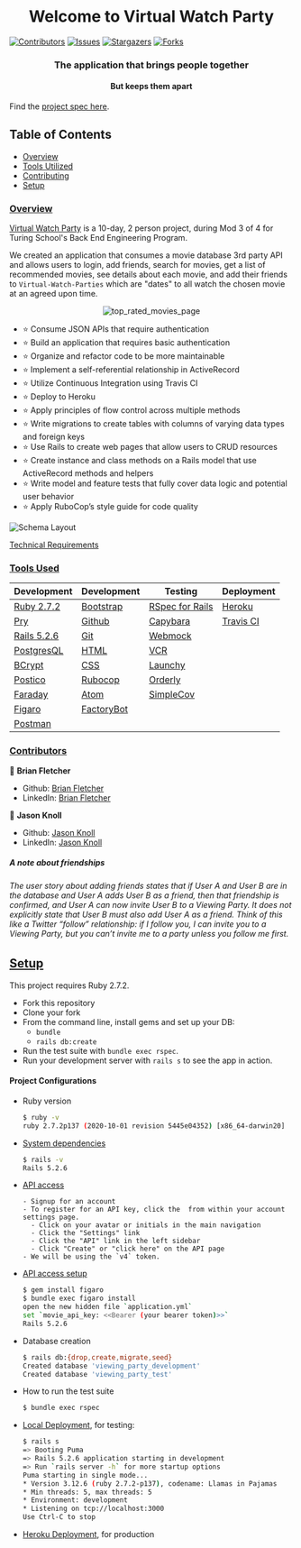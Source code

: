 <h1 align="center">
   Welcome to Virtual Watch Party
</h1>

  [![Contributors][contributors-shield]][contributors-url]
  [![Issues][issues-shield]][issues-url]
  [![Stargazers][stars-shield]][stars-url]
  [![Forks][forks-shield]][forks-url]
<h3 align="center">
  The application that brings people together
</h3>
<h4 align="center">
  But keeps them apart
</h4>

  Find the [project spec here](https://backend.turing.edu/module3/projects/viewing_party/index).
  ## Table of Contents

  - [Overview](#overview)
  - [Tools Utilized](#tools-used)
  - [Contributing](#contributors)
  - [Setup](#setup)

  ### <ins align="center">Overview</ins>

  [Virtual Watch Party](https://virtual-watch-party.herokuapp.com/) is a 10-day, 2 person project, during Mod 3 of 4 for Turing School's Back End Engineering Program.

  We created an application that consumes a movie database 3rd party API and allows users to login, add friends, search for movies, get a list of recommended movies, see details about each movie, and add their friends to `Virtual-Watch-Parties` which are "dates" to all watch the chosen movie at an agreed upon time.

  <p align="center">
    <img src="https://user-images.githubusercontent.com/74567704/131438329-1ea0d25f-41b3-4226-98b1-56efb570a5ec.png" alt="top_rated_movies_page"/>
  </p>

  - ⭐ Consume JSON APIs that require authentication
  - ⭐ Build an application that requires basic authentication
  - ⭐ Organize and refactor code to be more maintainable
  - ⭐ Implement a self-referential relationship in ActiveRecord
  - ⭐ Utilize Continuous Integration using Travis CI
  - ⭐ Deploy to Heroku
  - ⭐ Apply principles of flow control across multiple methods
  - ⭐ Write migrations to create tables with columns of varying data types and foreign keys
  - ⭐ Use Rails to create web pages that allow users to CRUD resources
  - ⭐ Create instance and class methods on a Rails model that use ActiveRecord methods and helpers
  - ⭐ Write model and feature tests that fully cover data logic and potential user behavior
  - ⭐ Apply RuboCop’s style guide for code quality

  ![Schema Layout](https://user-images.githubusercontent.com/74567704/131439838-b4676308-58f6-4471-9b61-760dd16308b7.png)

  [Technical Requirements](https://backend.turing.edu/module3/projects/viewing_party/requirements)

  ### <ins>Tools Used</ins>

  |Development|Development|Testing|Deployment
  |--- |--- |--- |--- |
  |[Ruby 2.7.2](https://www.ruby-lang.org/en/downloads/)|[Bootstrap](https://rubygems.org/gems/bootstrap/versions/4.0.0)|[RSpec for Rails](https://github.com/rspec/rspec-rails)|[Heroku](http://virtual-watch-party.herokuapp.com)|
  |[Pry](https://rubygems.org/gems/pry/versions/0.10.3)|[Github](https://desktop.github.com/)|[Capybara](https://github.com/teamcapybara/capybara)|[Travis CI](https://travis-ci.org/)|
  |[Rails 5.2.6](https://rubygems.org/gems/rails/versions/5.2.6)|[Git](https://git-scm.com/book/en/v2/Getting-Started-First-Time-Git-Setup)|[Webmock](https://github.com/bblimke/webmock)
  |[PostgresQL](https://www.postgresql.org/)|[HTML](https://developer.mozilla.org/en-US/docs/Web/HTML)|[VCR](https://github.com/vcr/vcr)
  |[BCrypt](https://github.com/pyca/bcrypt)|[CSS](https://developer.mozilla.org/en-US/docs/Web/CSS)|[Launchy](https://rubygems.org/gems/launchy/versions/2.4.3)
  |[Postico](https://eggerapps.at/postico/)|[Rubocop](https://rubygems.org/gems/rubocop/versions/0.39.0)|[Orderly](https://github.com/jmondo/orderly)
  |[Faraday](https://github.com/lostisland/faraday)|[Atom](https://atom.io/)|[SimpleCov](https://rubygems.org/gems/simplecov/versions/0.12.0)
  |[Figaro](https://github.com/laserlemon/figaro)|[FactoryBot](https://github.com/thoughtbot/factory_bot)
  |[Postman](https://www.postman.com/product/rest-client/)|
















  ### <ins>Contributors</ins>

  👤  **Brian Fletcher**
  - Github: [Brian Fletcher](https://github.com/bfl3tch)
  - LinkedIn: [Brian Fletcher](https://www.linkedin.com/in/bfl3tch)

  👤  **Jason Knoll**
  - Github: [Jason Knoll](https://github.com/JasonPKnoll)
  - LinkedIn: [Jason Knoll](https://www.linkedin.com/in/jason-p-knoll/)


  <!-- MARKDOWN LINKS & IMAGES -->

  [contributors-shield]: https://img.shields.io/github/contributors/bfl3tch/viewing_party.svg?style=flat-square
  [contributors-url]: https://github.com/bfl3tch/viewing_party/graphs/contributors
  [forks-shield]: https://img.shields.io/github/forks/bfl3tch/viewing_party.svg?style=flat-square
  [forks-url]: https://github.com/bfl3tch/viewing_party/network/members
  [stars-shield]: https://img.shields.io/github/stars/bfl3tch/viewing_party.svg?style=flat-square
  [stars-url]: https://github.com/bfl3tch/viewing_party/stargazers
  [issues-shield]: https://img.shields.io/github/issues/bfl3tch/viewing_party.svg?style=flat-square
  [issues-url]: https://github.com/bfl3tch/viewing_party/issues
  <!--


  # README

  This README would normally document whatever steps are necessary to get the
  application up and running.

  Things you may want to cover:

  * Ruby version

  * System dependencies

  * Configuration

  * Database creation

  * Database initialization

  * How to run the test suite

  * Services (job queues, cache servers, search engines, etc.)

  * Deployment instructions

  * ... -->


  ##### A note about friendships
  ###### The user story about adding friends states that if User A and User B are in the database and User A adds User B as a friend, then that friendship is confirmed, and User A can now invite User B to a Viewing Party. It does not explicitly state that User B must also add User A as a friend. Think of this like a Twitter “follow” relationship: if I follow you, I can invite you to a Viewing Party, but you can’t invite me to a party unless you follow me first.

  ## <ins>Setup</ins>

  This project requires Ruby 2.7.2.

  * Fork this repository
  * Clone your fork
  * From the command line, install gems and set up your DB:
      * `bundle`
      * `rails db:create`
  * Run the test suite with `bundle exec rspec`.
  * Run your development server with `rails s` to see the app in action.

  #### Project Configurations

  * Ruby version
      ```bash
      $ ruby -v
      ruby 2.7.2p137 (2020-10-01 revision 5445e04352) [x86_64-darwin20]
      ```

  * [System dependencies](https://github.com/bfl3tch/viewing_party/blob/main/Gemfile)
      ```bash
      $ rails -v
      Rails 5.2.6
      ```

  * [API access](https://developers.themoviedb.org/3/getting-started/introduction)
      ```visit https://developers.themoviedb.org/3/getting-started/introduction
      - Signup for an account
      - To register for an API key, click the  from within your account settings page.
        - Click on your avatar or initials in the main navigation
        - Click the "Settings" link
        - Click the "API" link in the left sidebar
        - Click "Create" or "click here" on the API page
      - We will be using the `v4` token.
      ```

  * [API access setup](https://github.com/laserlemon/figaro)
      ```bash
      $ gem install figaro
      $ bundle exec figaro install
      open the new hidden file `application.yml`
      set `movie_api_key: <<Bearer (your bearer token)>>`
      Rails 5.2.6
      ```

  * Database creation
      ```bash
      $ rails db:{drop,create,migrate,seed}
      Created database 'viewing_party_development'
      Created database 'viewing_party_test'
      ```

  * How to run the test suite
      ```bash
      $ bundle exec rspec
      ```

  * [Local Deployment](http://localhost:3000), for testing:
      ```bash
      $ rails s
      => Booting Puma
      => Rails 5.2.6 application starting in development
      => Run `rails server -h` for more startup options
      Puma starting in single mode...
      * Version 3.12.6 (ruby 2.7.2-p137), codename: Llamas in Pajamas
      * Min threads: 5, max threads: 5
      * Environment: development
      * Listening on tcp://localhost:3000
      Use Ctrl-C to stop

      ```

  * [Heroku Deployment](https://virtual-watch-party.herokuapp.com/), for production
